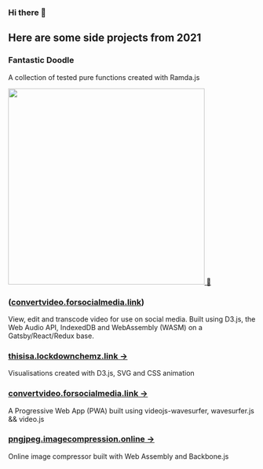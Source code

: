 ### Hi there 👋
## Here are some side projects from 2021

### Fantastic Doodle

A collection of tested pure functions created with Ramda.js

<a href="https://github.com/TCotton/fantastic-doodle"><img src="https://d2eip9sf3oo6c2.cloudfront.net/tags/images/000/000/943/landscape/ramda.png" width="400" alt="" /> 🔗</a>

### ([convertvideo.forsocialmedia.link](https://convertvideo.forsocialmedia.link/)) 

View, edit and transcode video for use on social media. 
Built using D3.js, the Web Audio API, IndexedDB and WebAssembly (WASM) on a Gatsby/React/Redux base.

### [thisisa.lockdownchemz.link ->](thisisa.lockdownchemz.link)

Visualisations created with D3.js, SVG and CSS animation

### [convertvideo.forsocialmedia.link ->](convertvideo.forsocialmedia.link) 

A Progressive Web App (PWA) built using videojs-wavesurfer, wavesurfer.js && video.js

### [pngjpeg.imagecompression.online  ->](pngjpeg.imagecompression.online) 

Online image compressor built with Web Assembly and Backbone.js

<!--
**TCotton/TCotton** is a ✨ _special_ ✨ repository because its `README.md` (this file) appears on your GitHub profile.

Here are some ideas to get you started:

- 🔭 I’m currently working on ...
- 🌱 I’m currently learning ...
- 👯 I’m looking to collaborate on ...
- 🤔 I’m looking for help with ...
- 💬 Ask me about ...
- 📫 How to reach me: ...
- 😄 Pronouns: ...
- ⚡ Fun fact: ...
-->
